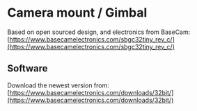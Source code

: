 # Camera mount / Gimbal

Based on open sourced design, and electronics from BaseCam: [https://www.basecamelectronics.com/sbgc32tiny_rev_c/](https://www.basecamelectronics.com/sbgc32tiny_rev_c/)

## Software
Download the newest version from: [https://www.basecamelectronics.com/downloads/32bit/](https://www.basecamelectronics.com/downloads/32bit/)
